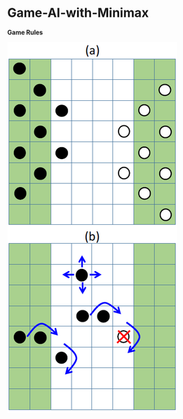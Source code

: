 # Game-AI-with-Minimax

**Game Rules**

 ![image](https://github.com/boy860521/Game-AI-with-Minimax/blob/master/board.png)

